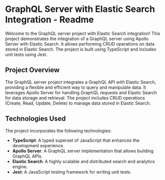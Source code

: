 # GraphQL Server with Elastic Search Integration - Readme

Welcome to the GraphQL server project with Elastic Search integration! This project demonstrates the integration of a GraphQL server using Apollo Server with Elastic Search. It allows performing CRUD operations on data stored in Elastic Search. The project is built using TypeScript and includes unit tests using Jest.



## Project Overview
The GraphQL server project integrates a GraphQL API with Elastic Search, providing a flexible and efficient way to query and manipulate data. It leverages Apollo Server for handling GraphQL requests and Elastic Search for data storage and retrieval. The project includes CRUD operations (Create, Read, Update, Delete) to manage data stored in Elastic Search.

## Technologies Used
The project incorporates the following technologies:

- **TypeScript**: A typed superset of JavaScript that enhances the development experience.
- **Apollo Server**: A GraphQL server implementation that allows building GraphQL APIs.
- **Elastic Search**: A highly scalable and distributed search and analytics engine.
- **Jest**: A JavaScript testing framework for writing unit tests.


